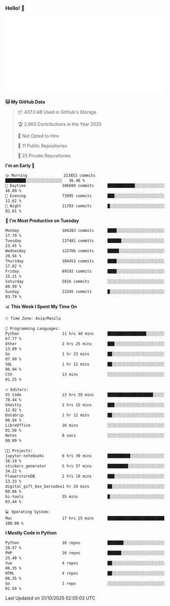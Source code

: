 ### Hello! 👋

![MetricsWakatime](/metrics.plugin.wakatime.svg)

<!--START_SECTION:waka-->
**🐱 My GitHub Data** 

> 📦 437.0 kB Used in GitHub's Storage 
 > 
> 🏆 2,663 Contributions in the Year 2025
 > 
> 🚫 Not Opted to Hire
 > 
> 📜 11 Public Repositories 
 > 
> 🔑 25 Private Repositories 
 > 
**I'm an Early 🐤** 

```text
🌞 Morning                213853 commits      █████████░░░░░░░░░░░░░░░░   36.48 % 
🌆 Daytime                286604 commits      ████████████░░░░░░░░░░░░░   48.89 % 
🌃 Evening                73995 commits       ███░░░░░░░░░░░░░░░░░░░░░░   12.62 % 
🌙 Night                  11783 commits       █░░░░░░░░░░░░░░░░░░░░░░░░   02.01 % 
```
📅 **I'm Most Productive on Tuesday** 

```text
Monday                   104283 commits      ████░░░░░░░░░░░░░░░░░░░░░   17.79 % 
Tuesday                  137481 commits      ██████░░░░░░░░░░░░░░░░░░░   23.45 % 
Wednesday                122766 commits      █████░░░░░░░░░░░░░░░░░░░░   20.94 % 
Thursday                 104452 commits      ████░░░░░░░░░░░░░░░░░░░░░   17.82 % 
Friday                   89192 commits       ████░░░░░░░░░░░░░░░░░░░░░   15.21 % 
Saturday                 5816 commits        ░░░░░░░░░░░░░░░░░░░░░░░░░   00.99 % 
Sunday                   22245 commits       █░░░░░░░░░░░░░░░░░░░░░░░░   03.79 % 
```


📊 **This Week I Spent My Time On** 

```text
🕑︎ Time Zone: Asia/Manila

💬 Programming Languages: 
Python                   11 hrs 48 mins      █████████████████░░░░░░░░   67.77 % 
Other                    2 hrs 25 mins       ███░░░░░░░░░░░░░░░░░░░░░░   13.89 % 
Go                       1 hr 23 mins        ██░░░░░░░░░░░░░░░░░░░░░░░   07.99 % 
SQL                      1 hr 12 mins        ██░░░░░░░░░░░░░░░░░░░░░░░   06.94 % 
CSV                      13 mins             ░░░░░░░░░░░░░░░░░░░░░░░░░   01.25 % 

🔥 Editors: 
VS Code                  13 hrs 39 mins      ████████████████████░░░░░   78.44 % 
Ghostty                  2 hrs 15 mins       ███░░░░░░░░░░░░░░░░░░░░░░   12.92 % 
DataGrip                 1 hr 12 mins        ██░░░░░░░░░░░░░░░░░░░░░░░   06.94 % 
LibreOffice              16 mins             ░░░░░░░░░░░░░░░░░░░░░░░░░   01.56 % 
Notes                    0 secs              ░░░░░░░░░░░░░░░░░░░░░░░░░   00.09 % 

🐱‍💻 Projects: 
jupyter-notebooks        6 hrs 39 mins       ██████████░░░░░░░░░░░░░░░   38.19 % 
stickers_generator       5 hrs 57 mins       █████████░░░░░░░░░░░░░░░░   34.22 % 
FlowerstoreDB            2 hrs 19 mins       ███░░░░░░░░░░░░░░░░░░░░░░   13.33 % 
digital_gift_box_barcodes1 hr 24 mins        ██░░░░░░░░░░░░░░░░░░░░░░░   08.06 % 
bi-tools                 35 mins             █░░░░░░░░░░░░░░░░░░░░░░░░   03.44 % 

💻 Operating System: 
Mac                      17 hrs 25 mins      █████████████████████████   100.00 % 
```

**I Mostly Code in Python** 

```text
Python                   18 repos            ███████░░░░░░░░░░░░░░░░░░   28.57 % 
PHP                      16 repos            ██████░░░░░░░░░░░░░░░░░░░   25.40 % 
Vue                      4 repos             ██░░░░░░░░░░░░░░░░░░░░░░░   06.35 % 
HTML                     4 repos             ██░░░░░░░░░░░░░░░░░░░░░░░   06.35 % 
Go                       1 repo              ░░░░░░░░░░░░░░░░░░░░░░░░░   01.59 % 
```




 Last Updated on 31/10/2025 02:05:03 UTC
<!--END_SECTION:waka-->

<!--
**MaureenDadap/maureendadap** is a ✨ _special_ ✨ repository because its `README.md` (this file) appears on your GitHub profile.

Here are some ideas to get you started:

- 🔭 I’m currently working on ...
- 🌱 I’m currently learning ...
- 👯 I’m looking to collaborate on ...
- 🤔 I’m looking for help with ...
- 💬 Ask me about ...
- 📫 How to reach me: ...
- 😄 Pronouns: ...
- ⚡ Fun fact: ...
-->
